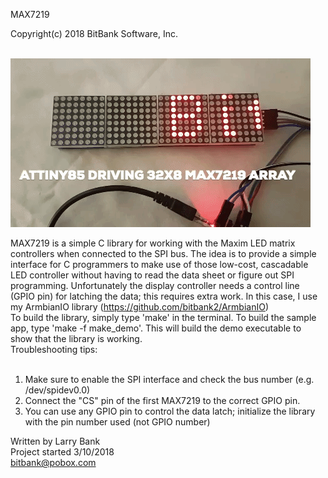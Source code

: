 MAX7219

Copyright(c) 2018 BitBank Software, Inc.<br>
<br>

![MAX7219 Array](/max7219.gif?raw=true "ATtiny85 Demo")

MAX7219 is a simple C library for working with the Maxim LED matrix
controllers when connected to the SPI bus.
The idea is to provide a simple interface for C programmers to make use of 
those low-cost, cascadable LED controller without having to read the data sheet or figure
out SPI programming. Unfortunately the display controller needs a control line (GPIO pin)
for latching the data; this requires extra work.
In this case, I use my ArmbianIO library (https://github.com/bitbank2/ArmbianIO)
<br>
To build the library, simply type 'make' in the terminal. To build the sample
app, type 'make -f make_demo'. This will build the demo executable to show
that the library is working.
<br>
Troubleshooting tips:<br>
<br>
1) Make sure to enable the SPI interface and check the bus number (e.g. /dev/spidev0.0)<br>
2) Connect the "CS" pin of the first MAX7219 to the correct GPIO pin.<br>
3) You can use any GPIO pin to control the data latch; initialize the
   library with the pin number used (not GPIO number)<br>

Written by Larry Bank<br>
Project started 3/10/2018<br>
bitbank@pobox.com<br>

